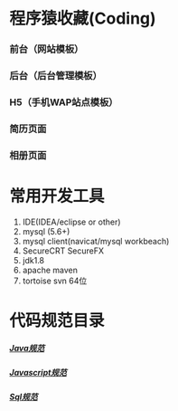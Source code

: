 # 程序猿收藏(Coding)

###   前台（网站模板）
###   后台（后台管理模板）
###   H5（手机WAP站点模板）
###   简历页面
###   相册页面

# 常用开发工具

1. IDE(IDEA/eclipse or other)
2. mysql (5.6+)
3. mysql client(navicat/mysql workbeach)
4. SecureCRT SecureFX
5. jdk1.8
6. apache maven
7. tortoise svn 64位

# 代码规范目录

##### [Java规范](Java.md)
##### [Javascript规范](Javascript.md)
##### [Sql规范](Sql.md)

